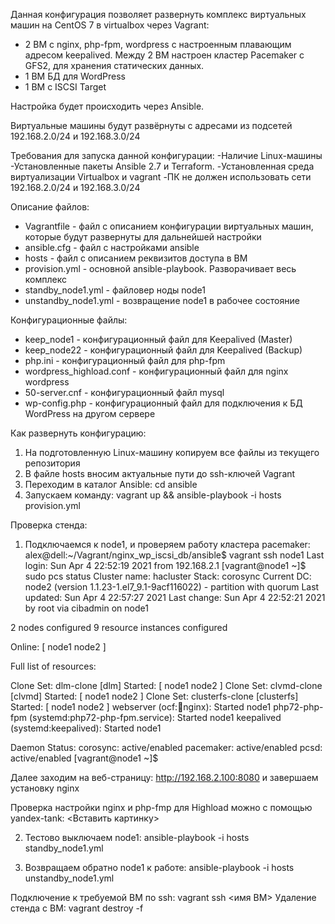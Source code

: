 Данная конфигурация позволяет развернуть комплекс виртуальных машин на CentOS 7 в virtualbox через Vagrant: 
- 2 ВМ с nginx, php-fpm, wordpress с настроенным плавающим адресом keepalived. Между 2 ВМ настроен кластер Pacemaker с GFS2, для хранения статических данных. 
- 1 ВМ БД для WordPress
- 1 ВМ с ISCSI Target 

Настройка будет происходить через Ansible. 

Виртуальные машины будут развёрнуты с адресами из подсетей 192.168.2.0/24 и 192.168.3.0/24

Требования для запуска данной конфигурации: 
-Наличие Linux-машины
-Установленные пакеты Ansible 2.7 и Terraform.
-Установленная среда виртуализации Virtualbox и vagrant
-ПК не должен использовать сети 192.168.2.0/24 и 192.168.3.0/24

Описание файлов:
- Vagrantfile - файл с описанием конфигурации виртуальных машин, которые будут развернуты для дальнейшей настройки
- ansible.cfg - файл с настройками ansible
- hosts - файл с описанием реквизитов доступа в ВМ
- provision.yml - основной ansible-playbook. Разворачивает весь комплекс
- standby_node1.yml - файловер ноды node1
- unstandby_node1.yml - возвращение node1 в рабочее состояние

Конфигурационные файлы:
- keep_node1 - конфигурационный файл для Keepalived (Master)
- keep_node22 - конфигурационный файл для Keepalived (Backup)
- php.ini - конфигурационный файл для php-fpm
- wordpress_highload.conf - конфигурационный файл для nginx wordpress
- 50-server.cnf - конфигурационный файл mysql
- wp-config.php - конфигурационный файл для подключения к БД WordPress на другом сервере


Как развернуть конфигурацию: 
1) На подготовленную Linux-машину копируем все файлы из текущего репозитория
2) В файле hosts вносим актуальные пути до ssh-ключей Vagrant
3) Переходим в каталог Ansible: cd ansible
4) Запускаем команду: vagrant up && ansible-playbook -i hosts provision.yml

Проверка стенда: 

1) Подключаемся к node1, и проверяем работу кластера pacemaker:
alex@dell:~/Vagrant/nginx_wp_iscsi_db/ansible$ vagrant ssh node1
Last login: Sun Apr  4 22:52:19 2021 from 192.168.2.1
[vagrant@node1 ~]$ sudo pcs status
Cluster name: hacluster
Stack: corosync
Current DC: node2 (version 1.1.23-1.el7_9.1-9acf116022) - partition with quorum
Last updated: Sun Apr  4 22:57:27 2021
Last change: Sun Apr  4 22:52:21 2021 by root via cibadmin on node1

2 nodes configured
9 resource instances configured

Online: [ node1 node2 ]

Full list of resources:

 Clone Set: dlm-clone [dlm]
     Started: [ node1 node2 ]
 Clone Set: clvmd-clone [clvmd]
     Started: [ node1 node2 ]
 Clone Set: clusterfs-clone [clusterfs]
     Started: [ node1 node2 ]
 webserver      (ocf::heartbeat:nginx): Started node1
 php72-php-fpm  (systemd:php72-php-fpm.service):        Started node1
 keepalived     (systemd:keepalived):   Started node1

Daemon Status:
  corosync: active/enabled
  pacemaker: active/enabled
  pcsd: active/enabled
[vagrant@node1 ~]$ 

Далее заходим на веб-страницу: http://192.168.2.100:8080 и завершаем установку nginx

Проверка настройки nginx и php-fmp для Highload можно с помощью yandex-tank:
<Вставить картинку>


2) Тестово выключаем node1: ansible-playbook -i hosts standby_node1.yml

3) Возвращаем обратно node1 к работе: ansible-playbook -i hosts unstandby_node1.yml


Подключение к требуемой ВМ по ssh: vagrant ssh <имя ВМ>
Удаление стенда с ВМ: vagrant destroy -f
